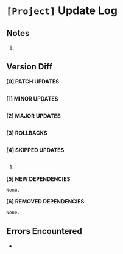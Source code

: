 # `[Project]` Update Log

## Notes

1.  

## Version Diff

**[0] PATCH UPDATES**

```

```

**[1] MINOR UPDATES**

```

```

**[2] MAJOR UPDATES**

```   

```

**[3] ROLLBACKS**

```

```

**[4] SKIPPED UPDATES**

```

```
1.  

**[5] NEW DEPENDENCIES**

```
None.
```

**[6] REMOVED DEPENDENCIES**

```
None.
```

## Errors Encountered

- 
